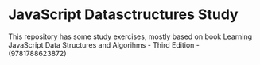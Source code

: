 # JavaScript Datasctructures Study

This repository has some study exercises, mostly based on book Learning JavaScript Data Structures and Algorihms - Third Edition - (9781788623872)